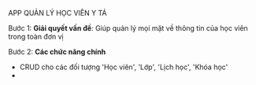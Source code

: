 APP QUẢN LÝ HỌC VIÊN Y TÁ

Bước 1:
**Giải quyết vấn đề**: Giúp quản lý mọi mặt về thông tin của học viên trong toàn đơn vị

Bước 2:
**Các chức năng chính**
- CRUD cho các đối tượng 'Học viên', 'Lớp', 'Lịch học', 'Khóa học'
- 
